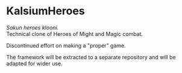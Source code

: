 # KalsiumHeroes
*Sakun heroes klooni.*  
Technical clone of Heroes of Might and Magic combat. 
 
Discontinued effort on making a "proper" game.   
 
The framework will be extracted to a separate repository and will be adapted for wider use.
